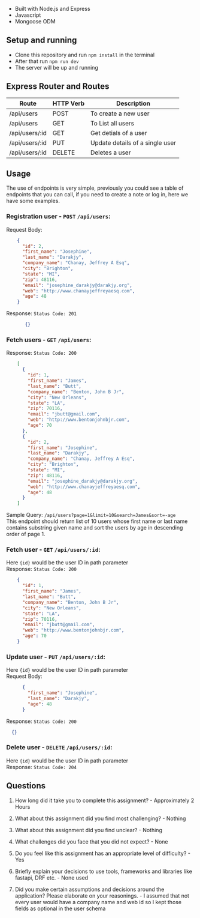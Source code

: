 - Built with Node.js and Express
- Javascript
- Mongoose ODM

## Setup and running

- Clone this repository and run `npm install` in the terminal
- After that run `npm run dev`
- The server will be up and running

## Express Router and Routes

| Route               | HTTP Verb | Description                          |
| --------------------| --------- | ------------------------------------ |
| /api/users          | POST      | To create a new user                 |
| /api/users          | GET       | To List all users                    |
| /api/users/:id      | GET       | Get detials of a user                |
| /api/users/:id      | PUT       | Update details of a single user      |
| /api/users/:id      | DELETE    | Deletes a user                       |

## Usage
The use of endpoints is very simple, previously you could see a table of endpoints that you can call, if you need to create a note or log in, here we have some examples.

### Registration **user** - `POST` `/api/users`:
Request Body:
```json
    {
      "id": 2,
      "first_name": "Josephine",
      "last_name": "Darakjy",
      "company_name": "Chanay, Jeffrey A Esq",
      "city": "Brighton",
      "state": "MI",
      "zip": 48116,
      "email": "josephine_darakjy@darakjy.org",
      "web": "http://www.chanayjeffreyaesq.com",
      "age": 48
    }
```
Response: 
`Status Code: 201`
```json
       {}
```

### Fetch **users** - `GET` `/api/users`:
Response:
`Status Code: 200`
```json
    [
      {
        "id": 1,
        "first_name": "James",
        "last_name": "Butt",
        "company_name": "Benton, John B Jr",
        "city": "New Orleans",
        "state": "LA",
        "zip": 70116,
        "email": "jbutt@gmail.com",
        "web": "http://www.bentonjohnbjr.com",
        "age": 70
      },
      {
        "id": 2,
        "first_name": "Josephine",
        "last_name": "Darakjy",
        "company_name": "Chanay, Jeffrey A Esq",
        "city": "Brighton",
        "state": "MI",
        "zip": 48116,
        "email": "josephine_darakjy@darakjy.org",
        "web": "http://www.chanayjeffreyaesq.com",
        "age": 48
      }
    ]
```

Sample Query: `/api/users?page=1&limit=10&search=James&sort=-age` <br>
This endpoint should return list of 10 users whose first name or last name contains substring given name and sort the users by age in descending order of page 1.

### Fetch **user** - `GET` `/api/users/:id`:
Here `{id}` would be the user ID in path parameter <br>
Response:
`Status Code: 200`
```json
    {
      "id": 1,
      "first_name": "James",
      "last_name": "Butt",
      "company_name": "Benton, John B Jr",
      "city": "New Orleans",
      "state": "LA",
      "zip": 70116,
      "email": "jbutt@gmail.com",
      "web": "http://www.bentonjohnbjr.com",
      "age": 70
    }
```

### Update **user** - `PUT` `/api/users/:id`:
Here `{id}` would be the user ID in path parameter <br>
Request Body:
 ```json
       {
         "first_name": "Josephine",
         "last_name": "Darakjy",
         "age": 48
       }
 ```
Response:
`Status Code: 200`
```json
  {}
```

### Delete **user** - `DELETE` `/api/users/:id`:
Here `{id}` would be the user ID in path parameter <br>
Response:
`Status Code: 204`

## Questions

1. How long did it take you to complete this assignment? - Approximately 2 Hours

2. What about this assignment did you find most challenging? - Nothing

3. What about this assignment did you find unclear? - Nothing

4. What challenges did you face that you did not expect? - None

5. Do you feel like this assignment has an appropriate level of difficulty? - Yes

6. Briefly explain your decisions to use tools, frameworks and libraries like fastapi, DRF etc. - None used

7. Did you make certain assumptions and decisions around the application? Please elaborate on your reasonings. - I assumed that not every user would have a company name and web id so I kept those fields as optional in the user schema
